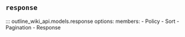 
## `response`

::: outline_wiki_api.models.response
    options:
      members:
        - Policy
        - Sort
        - Pagination
        - Response
